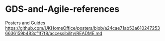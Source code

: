 # GDS-and-Agile-references
Posters and Guides
https://github.com/UKHomeOffice/posters/blob/a24cae71ab53a6102472536636159b483cf1f7f8/accessibility/README.md
